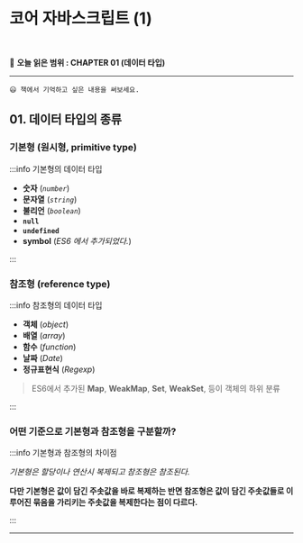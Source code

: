 # 코어 자바스크립트 (1)

<br />

🔖 **오늘 읽은 범위 : CHAPTER 01 (데이터 타입)**

---

    😃 책에서 기억하고 싶은 내용을 써보세요.

## 01. 데이터 타입의 종류

### 기본형 (원시형, primitive type)

:::info 기본형의 데이터 타입

- **숫자** (_`number`_)
- **문자열** (_`string`_)
- **불리언** (_`boolean`_)
- **`null`**
- **`undefined`**
- **symbol** (_ES6 에서 추가되었다._)

:::

### 참조형 (reference type)

:::info 참조형의 데이터 타입

- **객체** (_object_)
- **배열** (_array_)
- **함수** (_function_)
- **날짜** (_Date_)
- **정규표현식** (_Regexp_)

> ES6에서 추가된 **Map**, **WeakMap**, **Set**, **WeakSet**, 등이 객체의 하위 분류

:::

### 어떤 기준으로 기본형과 참조형을 구분할까?

:::info 기본형과 참조형의 차이점

_기본형은 할당이나 연산시 복제되고 참조형은 참조된다._

**다만 기본형은 값이 담긴 주솟값을 바로 복제하는 반면 참조형은 값이 담긴 주솟값들로 이루어진 묶음을 가리키는 주솟값을 복제한다는 점이 다르다.**

:::

---

